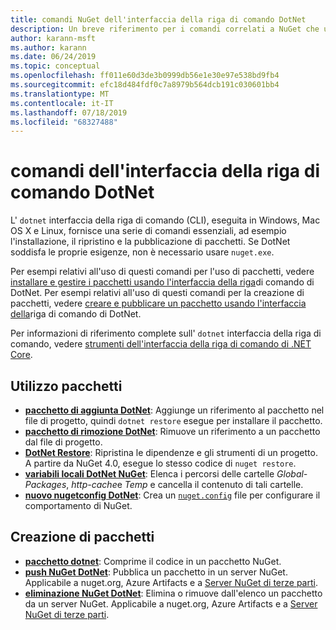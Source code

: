 ```yaml
---
title: comandi NuGet dell'interfaccia della riga di comando DotNet
description: Un breve riferimento per i comandi correlati a NuGet che usano l'interfaccia della riga di comando dotnet.
author: karann-msft
ms.author: karann
ms.date: 06/24/2019
ms.topic: conceptual
ms.openlocfilehash: ff011e60d3de3b0999db56e1e30e97e538bd9fb4
ms.sourcegitcommit: efc18d484fdf0c7a8979b564dcb191c030601bb4
ms.translationtype: MT
ms.contentlocale: it-IT
ms.lasthandoff: 07/18/2019
ms.locfileid: "68327488"
---
```

# <a name="dotnet-cli-commands"></a>comandi dell'interfaccia della riga di comando DotNet

L' `dotnet` interfaccia della riga di comando (CLI), eseguita in Windows, Mac OS X e Linux, fornisce una serie di comandi essenziali, ad esempio l'installazione, il ripristino e la pubblicazione di pacchetti. Se DotNet soddisfa le proprie esigenze, non è necessario usare `nuget.exe`.

Per esempi relativi all'uso di questi comandi per l'uso di pacchetti, vedere [installare e gestire i pacchetti usando l'interfaccia della riga](../consume-packages/install-use-packages-dotnet-cli.md)di comando di DotNet. Per esempi relativi all'uso di questi comandi per la creazione di pacchetti, vedere [creare e pubblicare un pacchetto usando l'interfaccia della](../quickstart/create-and-publish-a-package-using-the-dotnet-cli.md)riga di comando di DotNet.

Per informazioni di riferimento complete sull' `dotnet` interfaccia della riga di comando, vedere [strumenti dell'interfaccia della riga di comando di .NET Core](/dotnet/core/tools/?tabs=netcore2x).

## <a name="package-consumption"></a>Utilizzo pacchetti

- [**pacchetto di aggiunta DotNet**](/dotnet/core/tools/dotnet-add-package): Aggiunge un riferimento al pacchetto nel file di progetto, quindi `dotnet restore` esegue per installare il pacchetto.
- [**pacchetto di rimozione DotNet**](/dotnet/core/tools/dotnet-remove-package): Rimuove un riferimento a un pacchetto dal file di progetto.
- [**DotNet Restore**](/dotnet/core/tools/dotnet-restore?tabs=netcore2x): Ripristina le dipendenze e gli strumenti di un progetto. A partire da NuGet 4.0, esegue lo stesso codice di `nuget restore`.
- [**variabili locali DotNet NuGet**](/dotnet/core/tools/dotnet-nuget-locals): Elenca i percorsi delle cartelle *Global-Packages*, *http-cache*e *Temp* e cancella il contenuto di tali cartelle.
- [**nuovo nugetconfig DotNet**](/dotnet/core/tools/dotnet-new): Crea un [`nuget.config`](../reference/nuget-config-file.md) file per configurare il comportamento di NuGet.

## <a name="package-creation"></a>Creazione di pacchetti

- [**pacchetto dotnet**](/dotnet/core/tools/dotnet-pack?tabs=netcore2x): Comprime il codice in un pacchetto NuGet.
- [**push NuGet DotNet**](/dotnet/core/tools/dotnet-nuget-push): Pubblica un pacchetto in un server NuGet. Applicabile a nuget.org, Azure Artifacts e a [Server NuGet di terze parti](../hosting-packages/overview.md).
- [**eliminazione NuGet DotNet**](/dotnet/core/tools/dotnet-nuget-delete): Elimina o rimuove dall'elenco un pacchetto da un server NuGet. Applicabile a nuget.org, Azure Artifacts e a [Server NuGet di terze parti](../hosting-packages/overview.md).

